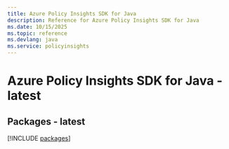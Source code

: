 ```yaml
---
title: Azure Policy Insights SDK for Java
description: Reference for Azure Policy Insights SDK for Java
ms.date: 10/15/2025
ms.topic: reference
ms.devlang: java
ms.service: policyinsights
---
```

# Azure Policy Insights SDK for Java - latest
## Packages - latest
[!INCLUDE [packages](policy-insights-index.md)]